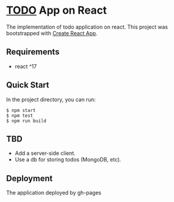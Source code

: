 # [TODO](https://nebado.github.io/todo-react/) App on React

The implementation of todo application on react.
This project was bootstrapped with [Create React App](https://github.com/facebook/create-react-app).

## Requirements

- react ^17

## Quick Start

In the project directory, you can run:

```console
$ npm start
$ npm test
$ npm run build
```

## TBD

- Add a server-side client.
- Use a db for storing todos (MongoDB, etc).

## Deployment

The application deployed by gh-pages
